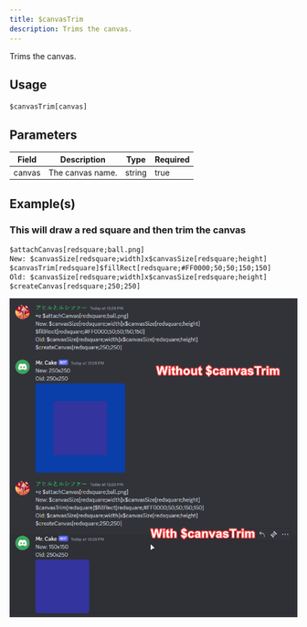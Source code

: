 ```yaml
---
title: $canvasTrim
description: Trims the canvas.
---
```


Trims the canvas.

## Usage

```
$canvasTrim[canvas]
```

## Parameters

| Field  | Description      | Type   | Required |
| ------ | ---------------- | ------ | -------- |
| canvas | The canvas name. | string | true     |

## Example(s)

### This will draw a red square and then trim the canvas

```
$attachCanvas[redsquare;ball.png]
New: $canvasSize[redsquare;width]x$canvasSize[redsquare;height] $canvasTrim[redsquare]$fillRect[redsquare;#FF0000;50;50;150;150]
Old: $canvasSize[redsquare;width]x$canvasSize[redsquare;height]
$createCanvas[redsquare;250;250]
```

![Preview](../../../../../../images/showcases/trim.png)
